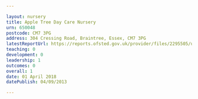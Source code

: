 ```yaml
---

layout: nursery
title: Apple Tree Day Care Nursery
urn: 650048
postcode: CM7 3PG
address: 304 Cressing Road, Braintree, Essex, CM7 3PG
latestReportUrl: https://reports.ofsted.gov.uk/provider/files/2295505/urn/650048.pdf
teaching: 0
development: 0
leadership: 1
outcomes: 0
overall: 1
date: 01 April 2018 
datePublish: 04/09/2013

---
```

